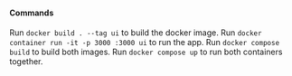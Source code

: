 #### Commands
Run `docker build . --tag ui` to build the docker image.
Run `docker container run -it -p 3000 :3000 ui` to run the app.
Run `docker compose build` to build both images.
Run `docker compose up` to run both containers together.